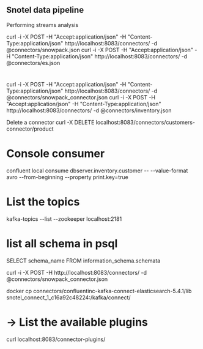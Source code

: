 ## Snotel data pipeline

Performing streams analysis

curl -i -X POST -H "Accept:application/json" -H  "Content-Type:application/json" http://localhost:8083/connectors/ -d @connectors/snowpack.json
curl -i -X POST -H "Accept:application/json" -H  "Content-Type:application/json" http://localhost:8083/connectors/ -d @connectors/es.json

# 

curl -i -X POST -H "Accept:application/json" -H  "Content-Type:application/json" http://localhost:8083/connectors/ -d @connectors/snowpack_connector.json
curl -i -X POST -H "Accept:application/json" -H  "Content-Type:application/json" http://localhost:8083/connectors/ -d @connectors/inventory.json

Delete a connector
curl -X DELETE localhost:8083/connectors/customers-connector/product

# Console consumer
confluent local consume dbserver.inventory.customer -- --value-format avro --from-beginning --property print.key=true

# List the topics 
kafka-topics --list --zookeeper localhost:2181


# list all schema in psql
SELECT schema_name FROM information_schema.schemata



curl -i -X POST -H  http://localhost:8083/connectors/ -d @connectors/snowpack_connector.json



docker cp connectors/confluentinc-kafka-connect-elasticsearch-5.4.1/lib  snotel_connect_1_c16a92c48224:/kafka/connect/


# -> List the available plugins
curl localhost:8083/connector-plugins/
